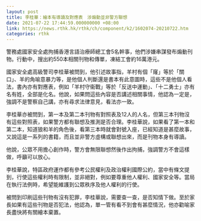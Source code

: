 ```yaml
---
layout: post
title: 李桂華：繪本有導讀及對應表　涉煽動並非警方聯想
date: 2021-07-22 17:44:59.000000000 +08:00
link: https://news.rthk.hk/rthk/ch/component/k2/1602074-20210722.htm
categories: rthk
---
```


警務處國家安全處拘捕香港言語治療師總工會5名幹事，他們涉嫌串謀發布煽動刊物。行動中，搜出約550本相關刊物和傳單，凍結工會約16萬港元。

國家安全處高級警司李桂華被問到，他引述故事指，羊村有個「窿」等於「關口」、羊的角喻意暴力等，是他個人判斷還是書本有此意圖時，這些不是他個人看法，書內亦有對應表，例如「羊村守衞戰」等於「反送中運動」、「十二勇士」亦有名有姓，全部是化名。他說，如果問這些內容是否講述相關事情，他認為一定是，強調不是警察自己講，亦有尋求法律意見，看法亦一致。

李桂華亦被問到，第一本及第二本刊物有對照表及12人的人名，但第三本刊物沒有這些對照表，如果警方都有聯想及推測是否合理。李桂華說，如果看了第一本和第二本，知道狼和羊的角色後，看第三本時就會對號入座，已經知道是甚麼故事，又說這是一系列的書籍，而且並非警方虛構或聯想出來，而是刊物本身有導讀。

他說，公眾不用擔心創作時，警方會無限聯想然後作出拘捕，強調警方不會這樣做，呼籲可以放心。

李桂華說，特區政府運作都有參考公民權利及政治權利國際公約，當中有條文提到，行使這些權利時有限制，並非絕對，例如要尊重他人權利、國家安全等。當局在執行法例時，希望能維護到公眾秩序及他人權利的行使。

被問到印刷這些刊物有沒有犯罪，李桂華說，需要查一查，是否知情下做。至於家長如果有這些刊物是否犯法，他認為，單一管有看不到會有甚麼情況，他亦勸喻家長盡快將有關繪本棄置。
